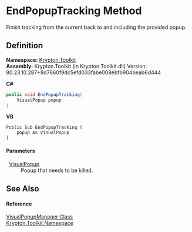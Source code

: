 # EndPopupTracking Method


Finish tracking from the current back to and including the provided popup.



## Definition
**Namespace:** <a href="79d2eac2-21f4-54ff-7552-b20c33c30600.md">Krypton.Toolkit</a>  
**Assembly:** Krypton.Toolkit (in Krypton.Toolkit.dll) Version: 80.23.10.287+8d7660f9dc5efd033fabe008ebfb904beab6d444

**C#**
``` C#
public void EndPopupTracking(
	VisualPopup popup
)
```
**VB**
``` VB
Public Sub EndPopupTracking ( 
	popup As VisualPopup
)
```



#### Parameters
<dl><dt>  <a href="65480817-09a3-f777-b651-c6e7d4b29f93.md">VisualPopup</a></dt><dd>Popup that needs to be killed.</dd></dl>

## See Also


#### Reference
<a href="66187423-959b-b55a-dfeb-351062c21bdf.md">VisualPopupManager Class</a>  
<a href="79d2eac2-21f4-54ff-7552-b20c33c30600.md">Krypton.Toolkit Namespace</a>  
